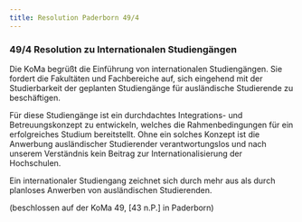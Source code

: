 ```yaml
---
title: Resolution Paderborn 49/4
---
```


### 49/4 Resolution zu Internationalen Studiengängen

Die KoMa begrüßt die Einführung von internationalen Studiengängen. Sie fordert die Fakultäten und Fachbereiche auf, sich eingehend mit der Studierbarkeit der geplanten Studiengänge für ausländische Studierende zu beschäftigen.

Für diese Studiengänge ist ein durchdachtes Integrations- und Betreuungskonzept zu entwickeln, welches die Rahmenbedingungen für ein erfolgreiches Studium bereitstellt. Ohne ein solches Konzept ist die Anwerbung ausländischer Studierender verantwortungslos und nach unserem Verständnis kein Beitrag zur Internationalisierung der Hochschulen.

Ein internationaler Studiengang zeichnet sich durch mehr aus als durch planloses Anwerben von ausländischen Studierenden.

(beschlossen auf der KoMa 49, [43 n.P.] in Paderborn)
